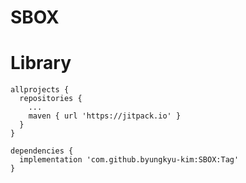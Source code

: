 # SBOX




# Library
```
allprojects {
  repositories {
    ...
    maven { url 'https://jitpack.io' }
  }
}
```
```
dependencies {
  implementation 'com.github.byungkyu-kim:SBOX:Tag'
}
```
